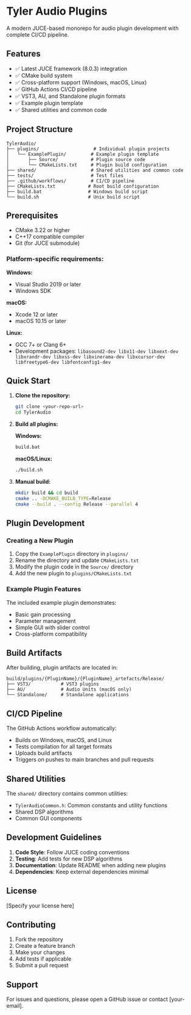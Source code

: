 # Tyler Audio Plugins

A modern JUCE-based monorepo for audio plugin development with complete CI/CD pipeline.

## Features

- ✅ Latest JUCE framework (8.0.3) integration
- ✅ CMake build system
- ✅ Cross-platform support (Windows, macOS, Linux)
- ✅ GitHub Actions CI/CD pipeline
- ✅ VST3, AU, and Standalone plugin formats
- ✅ Example plugin template
- ✅ Shared utilities and common code

## Project Structure

```
TylerAudio/
├── plugins/                    # Individual plugin projects
│   └── ExamplePlugin/         # Example plugin template
│       ├── Source/            # Plugin source code
│       └── CMakeLists.txt     # Plugin build configuration
├── shared/                    # Shared utilities and common code
├── tests/                     # Test files
├── .github/workflows/         # CI/CD pipeline
├── CMakeLists.txt            # Root build configuration
├── build.bat                 # Windows build script
└── build.sh                  # Unix build script
```

## Prerequisites

- CMake 3.22 or higher
- C++17 compatible compiler
- Git (for JUCE submodule)

### Platform-specific requirements:

**Windows:**
- Visual Studio 2019 or later
- Windows SDK

**macOS:**
- Xcode 12 or later
- macOS 10.15 or later

**Linux:**
- GCC 7+ or Clang 6+
- Development packages: `libasound2-dev libx11-dev libxext-dev libxrandr-dev libxss-dev libxinerama-dev libxcursor-dev libfreetype6-dev libfontconfig1-dev`

## Quick Start

1. **Clone the repository:**
   ```bash
   git clone <your-repo-url>
   cd TylerAudio
   ```

2. **Build all plugins:**
   
   **Windows:**
   ```cmd
   build.bat
   ```
   
   **macOS/Linux:**
   ```bash
   ./build.sh
   ```

3. **Manual build:**
   ```bash
   mkdir build && cd build
   cmake .. -DCMAKE_BUILD_TYPE=Release
   cmake --build . --config Release --parallel 4
   ```

## Plugin Development

### Creating a New Plugin

1. Copy the `ExamplePlugin` directory in `plugins/`
2. Rename the directory and update `CMakeLists.txt`
3. Modify the plugin code in the `Source/` directory
4. Add the new plugin to `plugins/CMakeLists.txt`

### Example Plugin Features

The included example plugin demonstrates:
- Basic gain processing
- Parameter management
- Simple GUI with slider control
- Cross-platform compatibility

## Build Artifacts

After building, plugin artifacts are located in:
```
build/plugins/{PluginName}/{PluginName}_artefacts/Release/
├── VST3/           # VST3 plugins
├── AU/             # Audio Units (macOS only)
└── Standalone/     # Standalone applications
```

## CI/CD Pipeline

The GitHub Actions workflow automatically:
- Builds on Windows, macOS, and Linux
- Tests compilation for all target formats
- Uploads build artifacts
- Triggers on pushes to main branches and pull requests

## Shared Utilities

The `shared/` directory contains common utilities:
- `TylerAudioCommon.h`: Common constants and utility functions
- Shared DSP algorithms
- Common GUI components

## Development Guidelines

1. **Code Style**: Follow JUCE coding conventions
2. **Testing**: Add tests for new DSP algorithms
3. **Documentation**: Update README when adding new plugins
4. **Dependencies**: Keep external dependencies minimal

## License

[Specify your license here]

## Contributing

1. Fork the repository
2. Create a feature branch
3. Make your changes
4. Add tests if applicable
5. Submit a pull request

## Support

For issues and questions, please open a GitHub issue or contact [your-email].